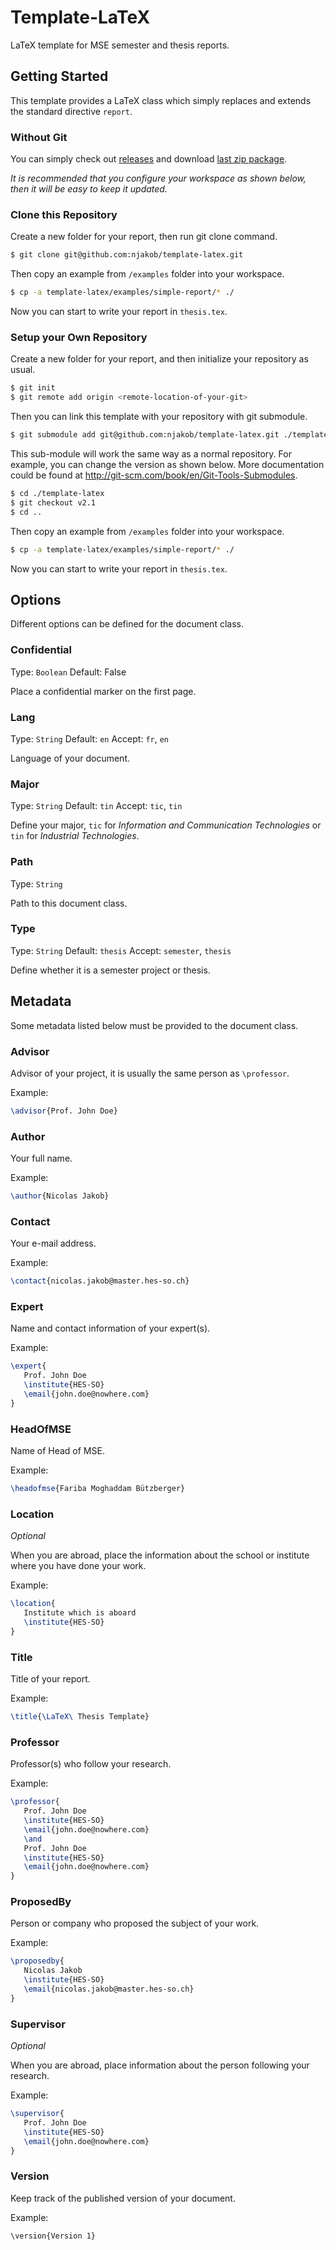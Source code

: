 
# Template-LaTeX

LaTeX template for MSE semester and thesis reports.

## Getting Started

This template provides a LaTeX class which simply replaces and extends the standard directive `report`.

### Without Git

You can simply check out [releases](https://github.com/njakob/template-latex/releases) and download [last zip package](https://github.com/njakob/template-latex/archive/v2.1-package.zip).

*It is recommended that you configure your workspace as shown below, then it will be easy to keep it updated.*

### Clone this Repository

Create a new folder for your report, then run git clone command.

```sh
$ git clone git@github.com:njakob/template-latex.git
```

Then copy an example from `/examples` folder into your workspace.
```sh
$ cp -a template-latex/examples/simple-report/* ./
```

Now you can start to write your report in `thesis.tex`.

### Setup your Own Repository

Create a new folder for your report, and then initialize your repository as usual.

```sh
$ git init
$ git remote add origin <remote-location-of-your-git>
```

Then you can link this template with your repository with git submodule.

```sh
$ git submodule add git@github.com:njakob/template-latex.git ./template-latex
```

This sub-module will work the same way as a normal repository. For example, you can change the version as shown below. More documentation could be found at <http://git-scm.com/book/en/Git-Tools-Submodules>.

```sh
$ cd ./template-latex
$ git checkout v2.1
$ cd ..
```

Then copy an example from `/examples` folder into your workspace.
```sh
$ cp -a template-latex/examples/simple-report/* ./
```

Now you can start to write your report in `thesis.tex`.

## Options

Different options can be defined for the document class.

### Confidential

Type: `Boolean` Default: False

Place a confidential marker on the first page.

### Lang

Type: `String` Default: `en`
Accept: `fr`, `en`

Language of your document.

### Major

Type: `String` Default: `tin`
Accept: `tic`, `tin` 

Define your major, `tic` for *Information and Communication Technologies* or `tin` for *Industrial Technologies*.

### Path

Type: `String`

Path to this document class.

### Type

Type: `String` Default: `thesis`
Accept: `semester`, `thesis`

Define whether it is a semester project or thesis.

## Metadata

Some metadata listed below must be provided to the document class.

### Advisor

Advisor of your project, it is usually the same person as `\professor`.

Example:
```latex
\advisor{Prof. John Doe}
```

### Author

Your full name.

Example:
```latex
\author{Nicolas Jakob}
```

### Contact

Your e-mail address.

Example: 
```latex
\contact{nicolas.jakob@master.hes-so.ch}
```

### Expert

Name and contact information of your expert(s).

Example:
```latex
\expert{
   Prof. John Doe
   \institute{HES-SO}
   \email{john.doe@nowhere.com}
}
```

### HeadOfMSE

Name of Head of MSE.

Example:
```latex
\headofmse{Fariba Moghaddam Bützberger}
```

### Location

*Optional*

When you are abroad, place the information about the school or institute where you have done your work.

Example:
```latex
\location{
   Institute which is aboard
   \institute{HES-SO}
}
```

### Title

Title of your report.

Example:
```latex
\title{\LaTeX\ Thesis Template}
```

### Professor

Professor(s) who follow your research.

Example:
```latex
\professor{
   Prof. John Doe
   \institute{HES-SO}
   \email{john.doe@nowhere.com}
   \and
   Prof. John Doe
   \institute{HES-SO}
   \email{john.doe@nowhere.com}
}
```

### ProposedBy

Person or company who proposed the subject of your work.

Example:
```latex
\proposedby{
   Nicolas Jakob
   \institute{HES-SO}
   \email{nicolas.jakob@master.hes-so.ch}
}
```

### Supervisor

*Optional*

When you are abroad, place information about the person following your research.

Example:
```latex
\supervisor{
   Prof. John Doe
   \institute{HES-SO}
   \email{john.doe@nowhere.com}
}
```

### Version

Keep track of the published version of your document.

Example:
```
\version{Version 1}
```
